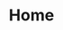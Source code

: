 ---
title: Home

content:
    items: '@self.modular'
    order:
        by: default
        dir: asc
        custom:
            - _image-slider
            - _intro
            - _button-collection
---